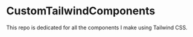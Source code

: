 # CustomTailwindComponents

This repo is dedicated for all the components I make using Tailwind CSS.